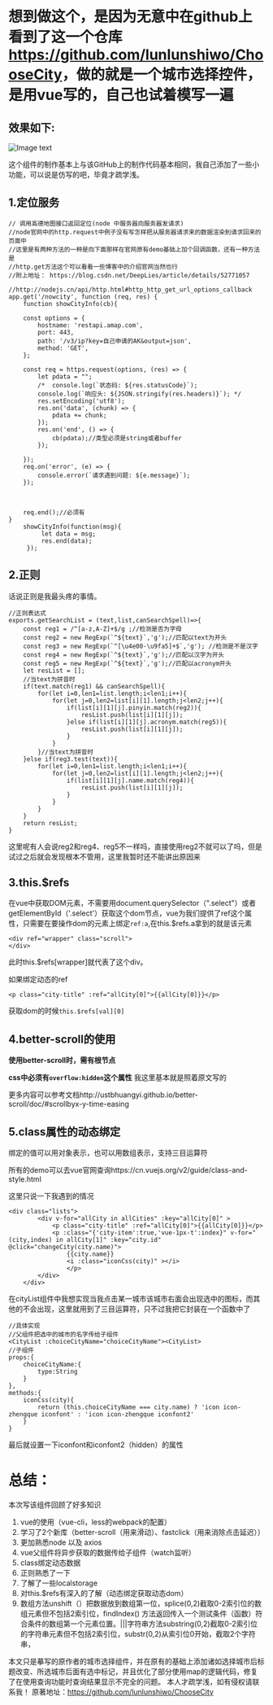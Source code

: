 # 想到做这个，是因为无意中在github上看到了这一个仓库<https://github.com/lunlunshiwo/ChooseCity>，做的就是一个城市选择控件，是用vue写的，自己也试着模写一遍
      
## 效果如下:  

![Image text](./vcityselect/static/choseCity.gif)

  这个组件的制作基本上与该GitHub上的制作代码基本相同，我自己添加了一些小功能，可以说是仿写的吧，毕竟才疏学浅。

## 1.定位服务
```
// 调用高德地图接口返回定位(node 中服务器向服务器发请求)
//node官网中的http.request中例子没有写怎样把从服务器请求来的数据渲染到请求回来的页面中
//这里是有两种方法的一种是向下面那样在官网原有demo基础上加个回调函数，还有一种方法是
//http.get方法这个可以看看一些博客中的介绍官网当然也行
//附上地址：	https://blog.csdn.net/DeepLies/article/details/52771057
		//http://nodejs.cn/api/http.html#http_http_get_url_options_callback
app.get('/nowcity', function (req, res) {
    function showCityInfo(cb){
  
    const options = {
        hostname: 'restapi.amap.com',
        port: 443,
        path: '/v3/ip?key=自己申请的AK&output=json',
        method: 'GET',
    };

    const req = https.request(options, (res) => {
        let pdata = "";
        /*  console.log(`状态码: ${res.statusCode}`);
        console.log(`响应头: ${JSON.stringify(res.headers)}`); */
        res.setEncoding('utf8');
        res.on('data', (chunk) => {
            pdata += chunk;
        });
        res.on('end', () => {
            cb(pdata);//类型必须是string或者buffer
        });
        
    });
    req.on('error', (e) => {
        console.error(`请求遇到问题: ${e.message}`);
    });


    
    req.end();//必须有 
}   
    showCityInfo(function(msg){
         let data = msg;
         res.end(data);
     });
```



## 2.正则  

话说正则是我最头疼的事情。
```
//正则表达式
exports.getSearchList = (text,list,canSearchSpell)=>{
    const reg1 = /^[a-z,A-Z]+$/g ;//检测是否为字母
    const reg2 = new RegExp(`^${text}`,'g');//匹配以text为开头
    const reg3 = new RegExp(`^[\u4e00-\u9fa5]+$`,'g'); //检测是不是汉字
    const reg4 = new RegExp(`^${text}`,'g');//匹配以汉字为开头
    const reg5 = new RegExp(`^${text}`,'g');//匹配以acronym开头
    let resList = [];
    //当text为拼音时
    if(text.match(reg1) && canSearchSpell){
        for(let i=0,len1=list.length;i<len1;i++){
            for(let j=0,len2=list[i][1].length;j<len2;j++){
                if(list[i][1][j].pinyin.match(reg2)){
                    resList.push(list[i][1][j]);
                }else if(list[i][1][j].acronym.match(reg5)){
                    resList.push(list[i][1][j]);
                }
            }
        }//当text为拼音时
    }else if(reg3.test(text)){
        for(let i=0,len1=list.length;i<len1;i++){
            for(let j=0,len2=list[i][1].length;j<len2;j++){
                if(list[i][1][j].name.match(reg4)){
                    resList.push(list[i][1][j]);
                }
            }
        }
    }
    return resList;
}
```

这里呢有人会说reg2和reg4、reg5不一样吗，直接使用reg2不就可以了吗，但是试过之后就会发现根本不管用，这里我暂时还不能讲出原因来




## 3.this.$refs  

在vue中获取DOM元素，不需要用document.querySelector（".select"）或者getElementById（'.select'）获取这个dom节点，vue为我们提供了ref这个属性，只需要在要操作dom的元素上绑定`ref:a`,在this.$refs.a拿到的就是该元素

```
<div ref="wrapper" class="scroll">
</div>
```

此时this.$refs[wrapper]就代表了这个div。

如果绑定动态的ref

```
<p class="city-title" :ref="allCity[0]">{{allCity[0]}}</p>
```

获取dom的时候`this.$refs[val][0]`


## 4.better-scroll的使用

**使用better-scroll时，需有根节点**  

**css中必须有`overflow:hidden`这个属性**
我这里基本就是照着原文写的

 更多内容可以参考文档http://ustbhuangyi.github.io/better-scroll/doc/#scrollbyx-y-time-easing


## 5.class属性的动态绑定

绑定的值可以用对象表示，也可以用数组表示，支持三目运算符

所有的demo可以去vue官网查询https://cn.vuejs.org/v2/guide/class-and-style.html

这里只说一下我遇到的情况

```
<div class="lists">
        <div v-for="allCity in allCities" :key="allCity[0]" >
            <p class="city-title" :ref="allCity[0]">{{allCity[0]}}</p>
            <p :class="{'city-item':true,'vue-1px-t':index}" v-for="(city,index) in allCity[1]" :key="city.id" @click="changeCity(city.name)">
                {{city.name}}
                <i :class="iconCss(city)" ></i>
                </p>   
        </div>
    </div>
```

在cityList组件中我想实现当我点击某一城市该城市右面会出现选中的图标，而其他的不会出现，这里就用到了三目运算符，只不过我把它封装在一个函数中了

```
//具体实现
//父组件把选中的城市的名字传给子组件
<CityList :choiceCityName="choiceCityName"><CityList>
//子组件
props:{
    choiceCityName:{
        type:String
    }
},
methods:{
    iconCss(city){
        return (this.choiceCityName === city.name) ? 'icon icon-zhengque iconfont' : 'icon icon-zhengque iconfont2'
    }
}
```

最后就设置一下iconfont和iconfont2（hidden）的属性




# 总结：  


本次写该组件回顾了好多知识

1. vue的使用（vue-cli，less的webpack的配置）
2. 学习了2个新库（better-scroll（用来滑动）、fastclick（用来消除点击延迟））
3. 更加熟悉node 以及 axios
4. vue父组件将异步获取的数据传给子组件（watch监听）
5. class绑定动态数据
6. 正则熟悉了一下
7. 了解了一些localstorage
8. 对this.$refs有深入的了解（动态绑定获取动态dom）
9. 数组方法unshift（）把数据放到数组第一位，splice(0,2)截取0-2索引位的数组元素但不包括2索引位，findIndex() 方法返回传入一个测试条件（函数）符合条件的数组第一个元素位置。|||字符串方法substring(0,2)截取0-2索引位的字符串元素但不包括2索引位，substr(0,2)从索引位0开始，截取2个字符串，

本文只是摹写的原作者的城市选择组件，并在原有的基础上添加诸如选择城市后标题改变、所选城市后面有选中标记，并且优化了部分使用map的逻辑代码，修复了在使用查询功能时查询结果显示不完全的问题。
本人才疏学浅，如有侵权请联系我！
原著地址：https://github.com/lunlunshiwo/ChooseCity
